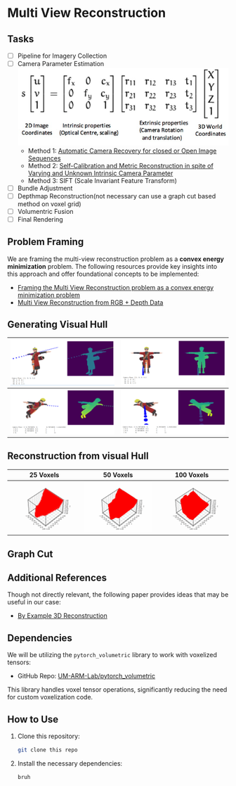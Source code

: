 # Multi View Reconstruction

## Tasks
- [ ] Pipeline for Imagery Collection
- [ ] Camera Parameter Estimation
   ![cam_par](./assets/cam_par.png)
   - Method 1: [Automatic Camera Recovery for closed or Open Image Sequences](https://ora.ox.ac.uk/objects/uuid:e533e8d4-d750-4e0d-a9f5-92174013764a/files/sd217qr45g)
   - Method 2: [Self-Calibration and Metric Reconstruction
in spite of Varying and Unknown Intrinsic Camera Parameter](https://people.inf.ethz.ch/~pomarc/pubs/PollefeysIJCV99.pdf)
   - Method 3: SIFT (Scale Invariant Feature Transform)
- [ ] Bundle Adjustment
- [ ] Depthmap Reconstruction(not necessary can use a graph cut based method on voxel grid)
- [ ] Volumentric Fusion
- [ ] Final Rendering

## Problem Framing

We are framing the multi-view reconstruction problem as a **convex energy minimization** problem. The following resources provide key insights into this approach and offer foundational concepts to be implemented:

- [Framing the Multi View Reconstruction problem as a convex energy minimization problem](https://cvg.cit.tum.de/_media/spezial/bib/kolev-et-al-ijcv09.pdf)
- [Multi View Reconstruction from RGB + Depth Data](https://cvg.cit.tum.de/_media/spezial/bib/steinbruecker_etal_iccv2013.pdf)

## Generating Visual Hull

![](./assets/rc1.png)  |  ![](./assets/rc2.png)
:-------------------------:|:-------------------------:
![](./assets/rc3.png)  |  ![](./assets/rc4.png)

## Reconstruction from visual Hull

25 Voxels             |   50 Voxels | 100 Voxels
:-------------------------:|:-------------------------:|:-------------------------:
![](./assets/naruto_25.gif)  |  ![](./assets/naruto_50.gif) | ![](./assets/naruto_100.gif)

## Graph Cut

## Additional References

Though not directly relevant, the following paper provides ideas that may be useful in our case:

- [By Example 3D Reconstruction](https://talhassner.github.io/home/projects/By_Example_Reconstruction/BP06_HASSNER_T.pdf)

## Dependencies

We will be utilizing the `pytorch_volumetric` library to work with voxelized tensors:

- GitHub Repo: [UM-ARM-Lab/pytorch_volumetric](https://github.com/UM-ARM-Lab/pytorch_volumetric)

This library handles voxel tensor operations, significantly reducing the need for custom voxelization code.

## How to Use

1. Clone this repository:
   ```bash
   git clone this repo
   ```
2. Install the necessary dependencies:
   ```bash
   bruh
   ```
